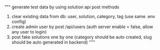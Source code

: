 """
generate test data by using solution api post methods
1. clear existing data from db: user, solution, category, tag (use same .env config)
2. create admin user by post /api/users (auth server enable = false, allow any user to login)
3. post fake solutions one by one (category should be auto created, slug should be auto generated in backend)
"""